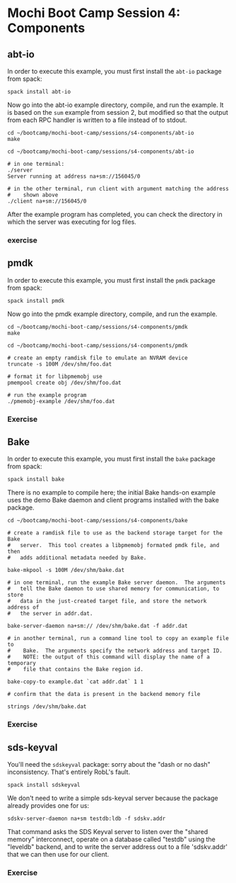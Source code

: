 # Mochi Boot Camp Session 4: Components

## abt-io

In order to execute this example, you must first install the `abt-io`
package from spack:

```
spack install abt-io
```

Now go into the abt-io example directory, compile, and run the example.  It
is based on the `sum` example from session 2, but modified so that the
output from each RPC handler is written to a file instead of to stdout.

```
cd ~/bootcamp/mochi-boot-camp/sessions/s4-components/abt-io
make
```

```
cd ~/bootcamp/mochi-boot-camp/sessions/s4-components/abt-io

# in one terminal:
./server
Server running at address na+sm://156045/0

# in the other terminal, run client with argument matching the address
#    shown above
./client na+sm://156045/0
```

After the example program has completed, you can check the directory in
which the server was executing for log files.

### exercise

## pmdk

In order to execute this example, you must first install the `pmdk`
package from spack:

```
spack install pmdk
```

Now go into the pmdk example directory, compile, and run the example.

```
cd ~/bootcamp/mochi-boot-camp/sessions/s4-components/pmdk
make
```

```
cd ~/bootcamp/mochi-boot-camp/sessions/s4-components/pmdk

# create an empty ramdisk file to emulate an NVRAM device
truncate -s 100M /dev/shm/foo.dat

# format it for libpmemobj use
pmempool create obj /dev/shm/foo.dat

# run the example program
./pmemobj-example /dev/shm/foo.dat

```
### Exercise

## Bake

In order to execute this example, you must first install the `bake`
package from spack:

```
spack install bake
```

There is no example to compile here; the initial Bake hands-on example uses
the demo Bake daemon and client programs installed with the bake package.


```
cd ~/bootcamp/mochi-boot-camp/sessions/s4-components/bake

# create a ramdisk file to use as the backend storage target for the Bake
#   server.  This tool creates a libpmemobj formated pmdk file, and then
#   adds additional metadata needed by Bake.

bake-mkpool -s 100M /dev/shm/bake.dat

# in one terminal, run the example Bake server daemon.  The arguments
#   tell the Bake daemon to use shared memory for communication, to store
#   data in the just-created target file, and store the network address of
#   the server in addr.dat.

bake-server-daemon na+sm:// /dev/shm/bake.dat -f addr.dat

# in another terminal, run a command line tool to copy an example file to
#    Bake.  The arguments specify the network address and target ID.
#    NOTE: the output of this command will display the name of a temporary
#    file that contains the Bake region id.

bake-copy-to example.dat `cat addr.dat` 1 1

# confirm that the data is present in the backend memory file

strings /dev/shm/bake.dat

```

### Exercise


## sds-keyval

You'll need the `sdskeyval` package: sorry about the "dash or no dash"
inconsistency.  That's entirely RobL's fault.

```
spack install sdskeyval
```

We don't need to write a simple sds-keyval server because the package already provides one for us:

```
sdskv-server-daemon na+sm testdb:ldb -f sdskv.addr
```

That command asks the SDS Keyval server to listen over the "shared memory"
interconnect, operate on a database called "testdb" using the "leveldb"
backend, and to write the server address out to a file 'sdskv.addr' that we can
then use for our client.

### Exercise




